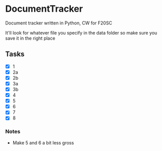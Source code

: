 # DocumentTracker
Document tracker written in Python, CW for F20SC

It'll look for whatever file you specify in the data folder so make sure you save it in the right place

## Tasks
- [x] 1
- [x] 2a
- [x] 2b
- [x] 3a
- [x] 3b
- [x] 4
- [x] 5
- [x] 6
- [x] 7
- [x] 8

### Notes
- Make 5 and 6 a bit less gross
